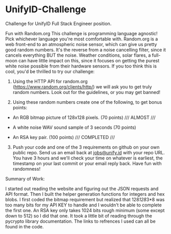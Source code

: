 # UnifyID-Challenge
Challenge for UnifyID Full Stack Engineer position.


Fun with Random.org
This challenge is programming language agnostic! Pick whichever language you're most comfortable with. Random.org is a web front-end to an atmospheric noise sensor, which can give us pretty good random numbers. It's the reverse from a noise cancelling filter, since it cancels everything BUT the noise. Weather conditions, solar flares, a full-moon can have little impact on this, since it focuses on getting the purest white noise possible from their hardware sensors. If you too think this is cool, you'd be thrilled to try our challenge:

1. Using the HTTP API for random.org (https://www.random.org/clients/http/) we will ask you to get truly random numbers. Look out for the guidelines, or you may get banned!

2. Using these random numbers create one of the following, to get bonus points:

- An RGB bitmap picture of 128x128 pixels. (70 points)  /// ALMOST ///

- A white noise WAV sound sample of 3 seconds (70 points)

- An RSA key pair. (100 points) /// COMPLETED ///

3. Push your code and one of the 3 requirements on github on your own public repo. Send us an email back at jobs@unify.id with your repo URL. You have 3 hours and we'll check your time on whatever is earliest, the timestamp on your last commit or your email reply back. Have fun with randomness!


Summary of Work:

I started out reading the website and figuring out the JSON requests and API format. Then I built the helper generation functions for integers and hex blobs. I first coded the bitmap requirement but realized that 128*128*3*8 was too many bits for my API KEY to handle and I wouldn't be able to complete the first one. An RSA key only takes 1024 bits rough minimum (some except down to 512) so I did that one. It took a little bit of reading through the pycrypto library documentation. The links to refrences I used can all be found in the code.
